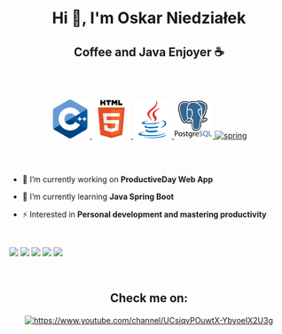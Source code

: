 <h1 align="center">Hi 👋, I'm Oskar Niedziałek</h1>
<h2 align="center">Coffee and Java Enjoyer ☕</h2>
<br>
<br>
<p align="center"> <a href="https://www.w3schools.com/cpp/" target="_blank" rel="noreferrer"> <img src="https://raw.githubusercontent.com/devicons/devicon/master/icons/cplusplus/cplusplus-original.svg" alt="cplusplus" width="70" height="70"/> </a> <a href="https://www.w3.org/html/" target="_blank" rel="noreferrer"> <img src="https://raw.githubusercontent.com/devicons/devicon/master/icons/html5/html5-original-wordmark.svg" alt="html5" width="70" height="70"/> </a> <a href="https://www.java.com" target="_blank" rel="noreferrer"> <img src="https://raw.githubusercontent.com/devicons/devicon/master/icons/java/java-original.svg" alt="java" width="70" height="70"/> </a> <a href="https://www.postgresql.org" target="_blank" rel="noreferrer"> <img src="https://raw.githubusercontent.com/devicons/devicon/master/icons/postgresql/postgresql-original-wordmark.svg" alt="postgresql" width="70" height="70"/> </a> <a href="https://spring.io/" target="_blank" rel="noreferrer"> <img src="https://www.vectorlogo.zone/logos/springio/springio-icon.svg" alt="spring" width="70" height="70"/> </a> </p>

<br>
<br>

- 🔭 I’m currently working on **ProductiveDay Web App**

- 🌱 I’m currently learning **Java Spring Boot**

- ⚡ Interested in **Personal development and mastering productivity**

<br>

[![](https://raw.githubusercontent.com/OskarN8/github-profile-summary-cards-example/master/profile-summary-card-output/react/0-profile-details.svg)](https://github.com/OskarN8/github-profile-summary-cards)
[![](https://raw.githubusercontent.com/OskarN8/github-profile-summary-cards-example/master/profile-summary-card-output/react/1-repos-per-language.svg)](https://github.com/OskarN8/github-profile-summary-cards) [![](https://raw.githubusercontent.com/OskarN8/github-profile-summary-cards-example/master/profile-summary-card-output/react/2-most-commit-language.svg)](https://github.com/OskarN8/github-profile-summary-cards)
[![](https://raw.githubusercontent.com/OskarN8/github-profile-summary-cards-example/master/profile-summary-card-output/react/3-stats.svg)](https://github.com/OskarN8/github-profile-summary-cards) [![](https://raw.githubusercontent.com/OskarN8/github-profile-summary-cards-example/master/profile-summary-card-output/react/4-productive-time.svg)](https://github.com/OskarN8/github-profile-summary-cards)

<br>
<h2 align="center">Check me on:</h2>
<p align="center">
<a href="https://www.youtube.com/c/@lethal88" target="blank"><img align="center" src="https://raw.githubusercontent.com/rahuldkjain/github-profile-readme-generator/master/src/images/icons/Social/youtube.svg" alt="https://www.youtube.com/channel/UCsiqvPOuwtX-YbyoeIX2U3g" height="60" width="70" /></a>
</p>

